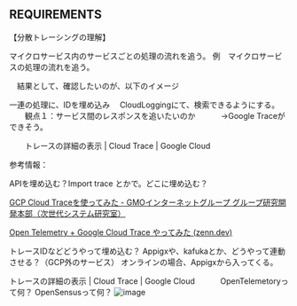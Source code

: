 ## REQUIREMENTS

【分散トレーシングの理解】

マイクロサービス内のサービスごとの処理の流れを追う。
例　マイクロサービスの処理の流れを追う。

		

　結果として、確認したいのが、以下のイメージ




		

一連の処理に、IDを埋め込み
　CloudLoggingにて、検索できるようにする。
　　観点１：サービス間のレスポンスを追いたいのか
　　　→Google Traceができそう。　　

　　トレースの詳細の表示  |  Cloud Trace  |  Google Cloud　　　　　




参考情報：

APIを埋め込む？Import trace とかで。どこに埋め込む？

[GCP Cloud Traceを使ってみた - GMOインターネットグループ グループ研究開発本部（次世代システム研究室）](https://recruit.gmo.jp/engineer/jisedai/blog/gcp-cloud-trace/)

[Open Telemetry + Google Cloud Trace やってみた (zenn.dev)](https://zenn.dev/satohjohn/articles/e37e8575966204)

トレースIDなどどうやって埋め込む？
Appigxや、kafukaとか、どうやって連動させる？（GCP外のサービス）
オンラインの場合、Appigxから入ってくる。

トレースの詳細の表示  |  Cloud Trace  |  Google Cloud　　　
OpenTelemetoryって何？
OpenSensusって何？
![image](https://user-images.githubusercontent.com/72186199/213107039-a1c9cefd-a2fc-4a91-a2b2-28cfe03bde09.png)
